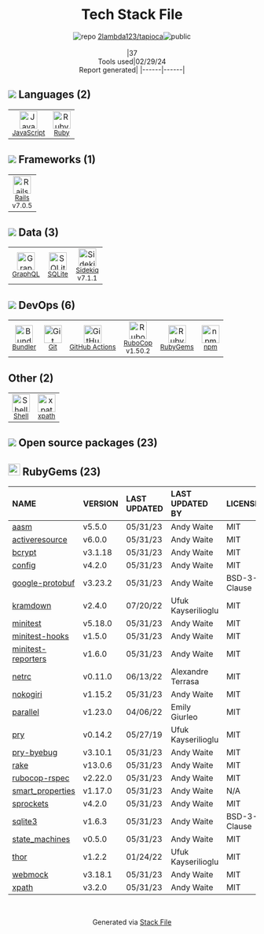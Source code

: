<!--
&lt;--- Readme.md Snippet without images Start ---&gt;
## Tech Stack
2lambda123/tapioca is built on the following main stack:

- [JavaScript](https://developer.mozilla.org/en-US/docs/Web/JavaScript) – Languages
- [Ruby](https://www.ruby-lang.org) – Languages
- [Rails](http://rubyonrails.org/) – Frameworks (Full Stack)
- [GraphQL](http://graphql.org/) – Query Languages
- [SQLite](http://www.sqlite.org/) – Databases
- [Sidekiq](http://sidekiq.org/) – Background Processing
- [Bundler](http://bundler.io) – Front End Package Manager
- [GitHub Actions](https://github.com/features/actions) – Continuous Integration
- [RuboCop](http://batsov.com/rubocop/) – Code Review
- [Shell](https://en.wikipedia.org/wiki/Shell_script) – Shells

Full tech stack [here](/techstack.md)

&lt;--- Readme.md Snippet without images End ---&gt;

&lt;--- Readme.md Snippet with images Start ---&gt;
## Tech Stack
2lambda123/tapioca is built on the following main stack:

- <img width='25' height='25' src='https://img.stackshare.io/service/1209/javascript.jpeg' alt='JavaScript'/> [JavaScript](https://developer.mozilla.org/en-US/docs/Web/JavaScript) – Languages
- <img width='25' height='25' src='https://img.stackshare.io/service/989/ruby.png' alt='Ruby'/> [Ruby](https://www.ruby-lang.org) – Languages
- <img width='25' height='25' src='https://img.stackshare.io/service/990/x57_Lorv.png' alt='Rails'/> [Rails](http://rubyonrails.org/) – Frameworks (Full Stack)
- <img width='25' height='25' src='https://img.stackshare.io/service/3820/12972006.png' alt='GraphQL'/> [GraphQL](http://graphql.org/) – Query Languages
- <img width='25' height='25' src='https://img.stackshare.io/service/1071/sqlite.jpg' alt='SQLite'/> [SQLite](http://www.sqlite.org/) – Databases
- <img width='25' height='25' src='https://img.stackshare.io/service/1078/4b7277462dadad85454ab427ce3f0ca7.png' alt='Sidekiq'/> [Sidekiq](http://sidekiq.org/) – Background Processing
- <img width='25' height='25' src='https://img.stackshare.io/service/2988/4e77LXIo_400x400.png' alt='Bundler'/> [Bundler](http://bundler.io) – Front End Package Manager
- <img width='25' height='25' src='https://img.stackshare.io/service/11563/actions.png' alt='GitHub Actions'/> [GitHub Actions](https://github.com/features/actions) – Continuous Integration
- <img width='25' height='25' src='https://img.stackshare.io/service/2643/rubocop.png' alt='RuboCop'/> [RuboCop](http://batsov.com/rubocop/) – Code Review
- <img width='25' height='25' src='https://img.stackshare.io/service/4631/default_c2062d40130562bdc836c13dbca02d318205a962.png' alt='Shell'/> [Shell](https://en.wikipedia.org/wiki/Shell_script) – Shells

Full tech stack [here](/techstack.md)

&lt;--- Readme.md Snippet with images End ---&gt;
-->
<div align="center">

# Tech Stack File
![](https://img.stackshare.io/repo.svg "repo") [2lambda123/tapioca](https://github.com/2lambda123/tapioca)![](https://img.stackshare.io/public_badge.svg "public")
<br/><br/>
|37<br/>Tools used|02/29/24 <br/>Report generated|
|------|------|
</div>

## <img src='https://img.stackshare.io/languages.svg'/> Languages (2)
<table><tr>
  <td align='center'>
  <img width='36' height='36' src='https://img.stackshare.io/service/1209/javascript.jpeg' alt='JavaScript'>
  <br>
  <sub><a href="https://developer.mozilla.org/en-US/docs/Web/JavaScript">JavaScript</a></sub>
  <br>
  <sub></sub>
</td>

<td align='center'>
  <img width='36' height='36' src='https://img.stackshare.io/service/989/ruby.png' alt='Ruby'>
  <br>
  <sub><a href="https://www.ruby-lang.org">Ruby</a></sub>
  <br>
  <sub></sub>
</td>

</tr>
</table>

## <img src='https://img.stackshare.io/frameworks.svg'/> Frameworks (1)
<table><tr>
  <td align='center'>
  <img width='36' height='36' src='https://img.stackshare.io/service/990/x57_Lorv.png' alt='Rails'>
  <br>
  <sub><a href="http://rubyonrails.org/">Rails</a></sub>
  <br>
  <sub>v7.0.5</sub>
</td>

</tr>
</table>

## <img src='https://img.stackshare.io/databases.svg'/> Data (3)
<table><tr>
  <td align='center'>
  <img width='36' height='36' src='https://img.stackshare.io/service/3820/12972006.png' alt='GraphQL'>
  <br>
  <sub><a href="http://graphql.org/">GraphQL</a></sub>
  <br>
  <sub></sub>
</td>

<td align='center'>
  <img width='36' height='36' src='https://img.stackshare.io/service/1071/sqlite.jpg' alt='SQLite'>
  <br>
  <sub><a href="http://www.sqlite.org/">SQLite</a></sub>
  <br>
  <sub></sub>
</td>

<td align='center'>
  <img width='36' height='36' src='https://img.stackshare.io/service/1078/4b7277462dadad85454ab427ce3f0ca7.png' alt='Sidekiq'>
  <br>
  <sub><a href="http://sidekiq.org/">Sidekiq</a></sub>
  <br>
  <sub>v7.1.1</sub>
</td>

</tr>
</table>

## <img src='https://img.stackshare.io/devops.svg'/> DevOps (6)
<table><tr>
  <td align='center'>
  <img width='36' height='36' src='https://img.stackshare.io/service/2988/4e77LXIo_400x400.png' alt='Bundler'>
  <br>
  <sub><a href="http://bundler.io">Bundler</a></sub>
  <br>
  <sub></sub>
</td>

<td align='center'>
  <img width='36' height='36' src='https://img.stackshare.io/service/1046/git.png' alt='Git'>
  <br>
  <sub><a href="http://git-scm.com/">Git</a></sub>
  <br>
  <sub></sub>
</td>

<td align='center'>
  <img width='36' height='36' src='https://img.stackshare.io/service/11563/actions.png' alt='GitHub Actions'>
  <br>
  <sub><a href="https://github.com/features/actions">GitHub Actions</a></sub>
  <br>
  <sub></sub>
</td>

<td align='center'>
  <img width='36' height='36' src='https://img.stackshare.io/service/2643/rubocop.png' alt='RuboCop'>
  <br>
  <sub><a href="http://batsov.com/rubocop/">RuboCop</a></sub>
  <br>
  <sub>v1.50.2</sub>
</td>

<td align='center'>
  <img width='36' height='36' src='https://img.stackshare.io/service/12795/5jL6-BA5_400x400.jpeg' alt='RubyGems'>
  <br>
  <sub><a href="https://rubygems.org/">RubyGems</a></sub>
  <br>
  <sub></sub>
</td>

<td align='center'>
  <img width='36' height='36' src='https://img.stackshare.io/service/1120/lejvzrnlpb308aftn31u.png' alt='npm'>
  <br>
  <sub><a href="https://www.npmjs.com/">npm</a></sub>
  <br>
  <sub></sub>
</td>

</tr>
</table>

## Other (2)
<table><tr>
  <td align='center'>
  <img width='36' height='36' src='https://img.stackshare.io/service/4631/default_c2062d40130562bdc836c13dbca02d318205a962.png' alt='Shell'>
  <br>
  <sub><a href="https://en.wikipedia.org/wiki/Shell_script">Shell</a></sub>
  <br>
  <sub></sub>
</td>

<td align='center'>
  <img width='36' height='36' src='https://img.stackshare.io/service/4621/nZXfdUQq_normal.jpg' alt='xpath'>
  <br>
  <sub><a href="https://en.wikipedia.org/wiki/XPath">xpath</a></sub>
  <br>
  <sub></sub>
</td>

</tr>
</table>


## <img src='https://img.stackshare.io/group.svg' /> Open source packages (23)</h2>

## <img width='24' height='24' src='https://img.stackshare.io/service/12795/5jL6-BA5_400x400.jpeg'/> RubyGems (23)

|NAME|VERSION|LAST UPDATED|LAST UPDATED BY|LICENSE|VULNERABILITIES|
|:------|:------|:------|:------|:------|:------|
|[aasm](https://rubygems.org/aasm)|v5.5.0|05/31/23|Andy Waite |MIT|N/A|
|[activeresource](https://rubygems.org/activeresource)|v6.0.0|05/31/23|Andy Waite |MIT|N/A|
|[bcrypt](https://rubygems.org/bcrypt)|v3.1.18|05/31/23|Andy Waite |MIT|N/A|
|[config](https://rubygems.org/config)|v4.2.0|05/31/23|Andy Waite |MIT|N/A|
|[google-protobuf](https://rubygems.org/google-protobuf)|v3.23.2|05/31/23|Andy Waite |BSD-3-Clause|N/A|
|[kramdown](https://rubygems.org/kramdown)|v2.4.0|07/20/22|Ufuk Kayserilioglu |MIT|N/A|
|[minitest](https://rubygems.org/minitest)|v5.18.0|05/31/23|Andy Waite |MIT|N/A|
|[minitest-hooks](https://rubygems.org/minitest-hooks)|v1.5.0|05/31/23|Andy Waite |MIT|N/A|
|[minitest-reporters](https://rubygems.org/minitest-reporters)|v1.6.0|05/31/23|Andy Waite |MIT|N/A|
|[netrc](https://rubygems.org/netrc)|v0.11.0|06/13/22|Alexandre Terrasa |MIT|N/A|
|[nokogiri](https://rubygems.org/nokogiri)|v1.15.2|05/31/23|Andy Waite |MIT|[](https://github.com/advisories/GHSA-xc9x-jj77-9p9j) (Moderate)|
|[parallel](https://rubygems.org/parallel)|v1.23.0|04/06/22|Emily Giurleo |MIT|N/A|
|[pry](https://rubygems.org/pry)|v0.14.2|05/27/19|Ufuk Kayserilioglu |MIT|N/A|
|[pry-byebug](https://rubygems.org/pry-byebug)|v3.10.1|05/31/23|Andy Waite |MIT|N/A|
|[rake](https://rubygems.org/rake)|v13.0.6|05/31/23|Andy Waite |MIT|N/A|
|[rubocop-rspec](https://rubygems.org/rubocop-rspec)|v2.22.0|05/31/23|Andy Waite |MIT|N/A|
|[smart_properties](https://rubygems.org/smart_properties)|v1.17.0|05/31/23|Andy Waite |N/A|N/A|
|[sprockets](https://rubygems.org/sprockets)|v4.2.0|05/31/23|Andy Waite |MIT|N/A|
|[sqlite3](https://rubygems.org/sqlite3)|v1.6.3|05/31/23|Andy Waite |BSD-3-Clause|N/A|
|[state_machines](https://rubygems.org/state_machines)|v0.5.0|05/31/23|Andy Waite |MIT|N/A|
|[thor](https://rubygems.org/thor)|v1.2.2|01/24/22|Ufuk Kayserilioglu |MIT|N/A|
|[webmock](https://rubygems.org/webmock)|v3.18.1|05/31/23|Andy Waite |MIT|N/A|
|[xpath](https://rubygems.org/xpath)|v3.2.0|05/31/23|Andy Waite |MIT|N/A|

<br/>
<div align='center'>

Generated via [Stack File](https://github.com/marketplace/stack-file)
